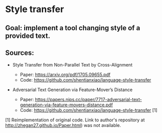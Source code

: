 # Style transfer
## Goal: implement a tool changing style of a provided text.

## Sources:
* Style Transfer from Non-Parallel Text by
Cross-Alignment 
    * Paper: https://arxiv.org/pdf/1705.09655.pdf
    * Code: https://github.com/shentianxiao/language-style-transfer

* Adversarial Text Generation via
Feature-Mover’s Distance 
    * Paper: https://papers.nips.cc/paper/7717-adversarial-text-generation-via-feature-movers-distance.pdf
    * Code: https://github.com/shentianxiao/language-style-transfer [1]
    
    
[1] Reimplementation of original code. Link to author's repository at http://zhegan27.github.io/Paper.html) was not 
available.
    

